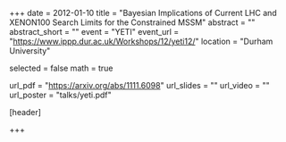 +++
date = 2012-01-10
title = "Bayesian Implications of Current LHC and XENON100 Search Limits for the Constrained MSSM"
abstract = ""
abstract_short = ""
event = "YETI"
event_url = "https://www.ippp.dur.ac.uk/Workshops/12/yeti12/"
location = "Durham University"

selected = false
math = true

url_pdf = "https://arxiv.org/abs/1111.6098"
url_slides = ""
url_video = ""
url_poster = "talks/yeti.pdf"

[header]

+++
